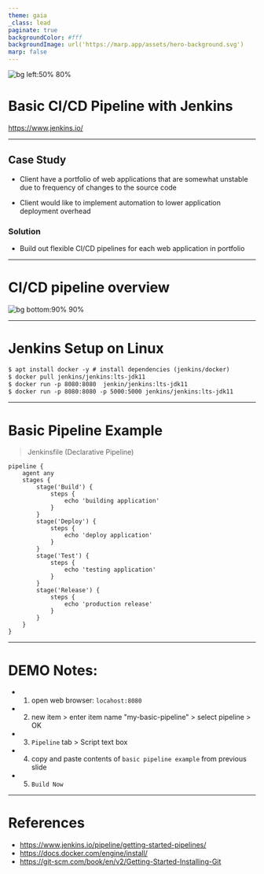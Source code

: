 ```yaml
---
theme: gaia
_class: lead
paginate: true
backgroundColor: #fff
backgroundImage: url('https://marp.app/assets/hero-background.svg')
marp: false
---
```


![bg left:50% 80%](https://www.jenkins.io/images/logos/jenkins/jenkins.svg)

# **Basic CI/CD Pipeline with Jenkins**

https://www.jenkins.io/

---

## Case Study

* Client have a portfolio of web applications that are somewhat unstable due to frequency of changes to the source code

* Client would like to implement automation to lower application deployment overhead

### Solution
* Build out flexible CI/CD pipelines for each web application in portfolio

---

# CI/CD pipeline overview

![bg bottom:90% 90%](https://www.guru99.com/images/1/091318_0510_JenkinsPipe1.png)

---


# Jenkins Setup on Linux
```markdown
$ apt install docker -y # install dependencies (jenkins/docker)
$ docker pull jenkins/jenkins:lts-jdk11
$ docker run -p 8080:8080  jenkin/jenkins:lts-jdk11
$ docker run -p 8080:8080 -p 5000:5000 jenkins/jenkins:lts-jdk11

```

---

# Basic Pipeline Example
>Jenkinsfile (Declarative Pipeline)
```
pipeline {
    agent any 
    stages {
        stage('Build') { 
            steps {
            	echo 'building application'
            }
        }
        stage('Deploy') { 
            steps {
            	echo 'deploy application'
            }
        }
        stage('Test') { 
            steps {
            	echo 'testing application'
            }
        }
        stage('Release') { 
            steps {
            	echo 'production release'
            }
        }
    }
}
```
---

# DEMO Notes:

* 1. open web browser: `locahost:8080`

* 2. new item > enter item name "my-basic-pipeline" > select pipeline > OK

* 3. `Pipeline` tab > Script text box

* 4. copy and paste contents of `basic pipeline example` from previous slide

* 5. `Build Now`

---

# References
* https://www.jenkins.io/pipeline/getting-started-pipelines/
* https://docs.docker.com/engine/install/
* https://git-scm.com/book/en/v2/Getting-Started-Installing-Git
